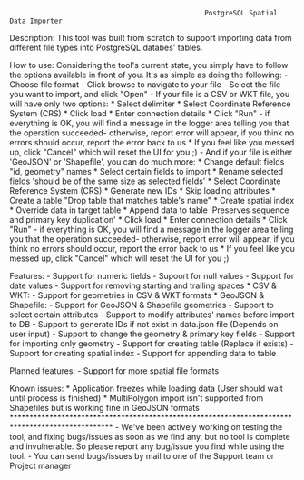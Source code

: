                                                     PostgreSQL Spatial Data Importer

Description:
	This tool was built from scratch to support importing data from different file types
	into PostgreSQL databes' tables. 

How to use:
        Considering the tool's current state, you simply have to follow the options available in front
        of you. It's as simple as doing the following:
        -   Choose file format
        -   Click browse to navigate to your file
        -   Select the file you want to import, and click "Open"
        -   If your file is a CSV or WKT file, you will have only two options:
            *   Select delimiter
            *   Select Coordinate Reference System (CRS)
            *   Click load
            *   Enter connection details
            *   Click "Run" - if everything is OK, you will find a message in the logger area telling
                    you that the operation succeeded- otherwise, report error will appear,
                    if you think no errors should occur, report the error back to us
            *   If you feel like you messed up, click "Cancel" which will reset the UI for you ;)
        -   And if your file is either 'GeoJSON' or 'Shapefile', you can do much more:
            *   Change default fields "id, geometry" names
            *   Select certain fields to import
            *   Rename selected fields 'should be of the same size as selected fields'
            *   Select Coordinate Reference System (CRS)
            *   Generate new IDs
            *   Skip loading attributes
            *   Create a table "Drop table that matches table's name"
            *   Create spatial index
            *   Override data in target table
            *   Append data to table 'Preserves sequence and primary key duplication'
            *   Click load
            *   Enter connection details
            *   Click "Run" - if everything is OK, you will find a message in the logger area telling
                    you that the operation succeeded- otherwise, report error will appear,
                    if you think no errors should occur, report the error back to us
            *   If you feel like you messed up, click "Cancel" which will reset the UI for you ;)

Features:
    -   Support for numeric fields
    -   Supoort for null values
    -   Support for date values
    -   Support for removing starting and trailing spaces
    *   CSV & WKT:
        -   Support for geometries in CSV & WKT formats
    *   GeoJSON & Shapefile:
        -   Support for GeoJSON & Shapefile geometries
        -   Support to select certain attributes
        -   Support to modify attributes' names before import to DB
        -   Support to generate IDs if not exist in data.json file (Depends on user input)
        -   Support to change the geometry & primary key fields
        -   Support for importing only geometry
        -   Support for creating table (Replace if exists)
        -   Support for creating spatial index
        -   Support for appending data to table

Planned features:
    -   Support for more spatial file formats

Known issues:
    *   Application freezes while loading data (User should wait until process is finished)
    *   MultiPolygon import isn't supported from Shapefiles but is working fine in GeoJSON formats
    *************************************************************************************************
    -   We've been actively working on testing the tool, and fixing bugs/issues
        as soon as we find any, but no tool is complete and invulnerable.
        So please report any bug/issue you find while using the tool.
    -   You can send bugs/issues by mail to one of the Support team or Project manager
